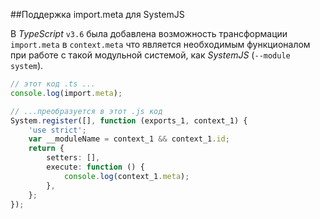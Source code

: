 ##Поддержка import.meta для SystemJS

В _TypeScript_ `v3.6` была добавлена возможность трансформации `import.meta` в `context.meta` что является необходимым функционалом при работе с такой модульной системой, как _SystemJS_ (`--module system`).

```typescript
// этот код .ts ...
console.log(import.meta);

// ...преобразуется в этот .js код
System.register([], function (exports_1, context_1) {
    'use strict';
    var __moduleName = context_1 && context_1.id;
    return {
        setters: [],
        execute: function () {
            console.log(context_1.meta);
        },
    };
});
```
